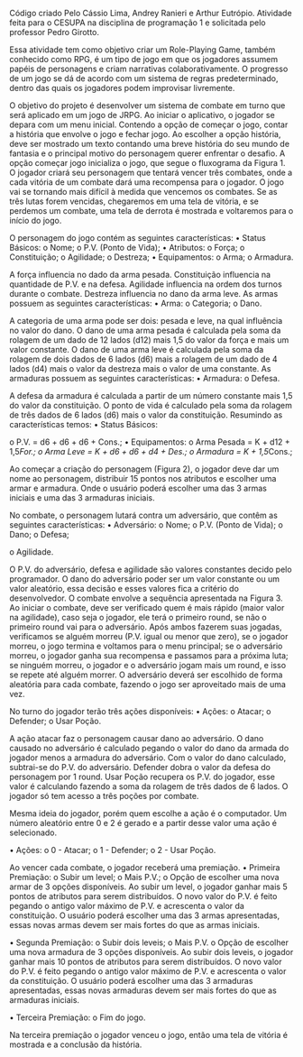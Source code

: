 Código criado Pelo Cássio Lima, Andrey Ranieri e Arthur Eutrópio.
Atividade feita para o CESUPA na disciplina de programação 1 e solicitada pelo professor Pedro Girotto.

Essa atividade tem como objetivo criar um Role-Playing Game, também conhecido como RPG, é um tipo de jogo em que 
os jogadores assumem papéis de personagens e criam narrativas
colaborativamente. O progresso de um jogo se dá de acordo com um sistema de
regras predeterminado, dentro das quais os jogadores podem improvisar
livremente.

O objetivo do projeto é desenvolver um sistema de combate em turno que será
aplicado em um jogo de JRPG.
Ao iniciar o aplicativo, o jogador se depara com um menu inicial. Contendo a
opção de começar o jogo, contar a história que envolve o jogo e fechar jogo.
Ao escolher a opção história, deve ser mostrado um texto contando uma breve
história do seu mundo de fantasia e o principal motivo do personagem querer
enfrentar o desafio.
A opção começar jogo inicializa o jogo, que segue o fluxograma da Figura 1. O
jogador criará seu personagem que tentará vencer três combates, onde a cada
vitória de um combate dará uma recompensa para o jogador. O jogo vai se
tornando mais difícil à medida que vencemos os combates.
Se as três lutas forem vencidas, chegaremos em uma tela de vitória, e se
perdemos um combate, uma tela de derrota é mostrada e voltaremos para o início
do jogo.

O personagem do jogo contém as seguintes características:
• Status Básicos:
o Nome;
o P.V. (Ponto de Vida);
• Atributos:
o Força;
o Constituição;
o Agilidade;
o Destreza;
• Equipamentos:
o Arma;
o Armadura.

A força influencia no dado da arma pesada. Constituição influencia na
quantidade de P.V. e na defesa. Agilidade influencia na ordem dos turnos durante o
combate. Destreza influencia no dano da arma leve.
As armas possuem as seguintes características:
• Arma:
o Categoria;
o Dano.

A categoria de uma arma pode ser dois: pesada e leve, na qual influência no
valor do dano.
O dano de uma arma pesada é calculada pela soma da rolagem de um dado
de 12 lados (d12) mais 1,5 do valor da força e mais um valor constante.
O dano de uma arma leve é calculada pela soma da rolagem de dois dados de
6 lados (d6) mais a rolagem de um dado de 4 lados (d4) mais o valor da destreza
mais o valor de uma constante.
As armaduras possuem as seguintes características:
• Armadura:
o Defesa.

A defesa da armadura é calculada a partir de um número constante mais 1,5
do valor da constituição.
O ponto de vida é calculado pela soma da rolagem de três dados de 6 lados
(d6) mais o valor da constituição.
Resumindo as características temos:
• Status Básicos:

o P.V. = d6 + d6 + d6 + Cons.;
• Equipamentos:
o Arma Pesada = K + d12 + 1,5*For.;
o Arma Leve = K + d6 + d6 + d4 + Des.;
o Armadura = K + 1,5*Cons.;

Ao começar a criação do personagem (Figura 2), o jogador deve dar um nome
ao personagem, distribuir 15 pontos nos atributos e escolher uma armar e armadura.
Onde o usuário poderá escolher uma das 3 armas iniciais e uma das 3 armaduras
iniciais.

No combate, o personagem lutará contra um adversário, que contêm as
seguintes características:
• Adversário:
o Nome;
o P.V. (Ponto de Vida);
o Dano;
o Defesa;

o Agilidade.

O P.V. do adversário, defesa e agilidade são valores constantes decido pelo
programador. O dano do adversário poder ser um valor constante ou um valor
aleatório, essa decisão e esses valores fica a critério do desenvolvedor.
O combate envolve a sequência apresentada na Figura 3. Ao iniciar o combate,
deve ser verificado quem é mais rápido (maior valor na agilidade), caso seja o jogador,
ele terá o primeiro round, se não o primeiro round vai para o adversário. Após ambos
fazerem suas jogadas, verificamos se alguém morreu (P.V. igual ou menor que zero),
se o jogador morreu, o jogo termina e voltamos para o menu principal; se o adversário
morreu, o jogador ganha sua recompensa e passamos para a próxima luta; se
ninguém morreu, o jogador e o adversário jogam mais um round, e isso se repete até
alguém morrer. O adversário deverá ser escolhido de forma aleatória para cada combate,
fazendo o jogo ser aproveitado mais de uma vez.

No turno do jogador terão três ações disponíveis:
• Ações:
o Atacar;
o Defender;
o Usar Poção.

A ação atacar faz o personagem causar dano ao adversário. O dano causado
no adversário é calculado pegando o valor do dano da armada do jogador menos a
armadura do adversário. Com o valor do dano calculado, subtrai-se do P.V. do
adversário.
Defender dobra o valor da defesa do personagem por 1 round.
Usar Poção recupera os P.V. do jogador, esse valor é calculando fazendo a
soma da rolagem de três dados de 6 lados. O jogador só tem acesso a três poções
por combate.

Mesma ideia do jogador, porém quem escolhe a ação é o computador. Um
número aleatório entre 0 e 2 é gerado e a partir desse valor uma ação é selecionado.

• Ações:
o 0 - Atacar;
o 1 - Defender;
o 2 - Usar Poção.

Ao vencer cada combate, o jogador receberá uma premiação.
• Primeira Premiação:
o Subir um level;
o Mais P.V.;
o Opção de escolher uma nova armar de 3 opções disponíveis.
Ao subir um level, o jogador ganhar mais 5 pontos de atributos para serem
distribuídos.
O novo valor do P.V. é feito pegando o antigo valor máximo de P.V. e
acrescenta o valor da constituição.
O usuário poderá escolher uma das 3 armas apresentadas, essas novas armas
devem ser mais fortes do que as armas iniciais.

• Segunda Premiação:
o Subir dois leveis;
o Mais P.V.
o Opção de escolher uma nova armadura de 3 opções disponíveis.
Ao subir dois leveis, o jogador ganhar mais 10 pontos de atributos para serem
distribuídos.
O novo valor do P.V. é feito pegando o antigo valor máximo de P.V. e
acrescenta o valor da constituição.
O usuário poderá escolher uma das 3 armaduras apresentadas, essas novas
armaduras devem ser mais fortes do que as armaduras iniciais.

• Terceira Premiação:
o Fim do jogo.

Na terceira premiação o jogador venceu o jogo, então uma tela de vitória é
mostrada e a conclusão da história.
